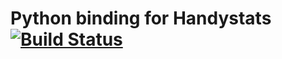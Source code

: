 # Python binding for Handystats [![Build Status][travis-image]][travis-url]

[travis-url]: http://travis-ci.org/noxiouz/python-handystats
[travis-image]: https://travis-ci.org/noxiouz/python-handystats.svg?branch=master
